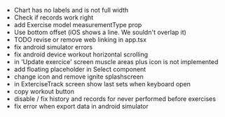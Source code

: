 - Chart has no labels and is not full width
- Check if records work right
- add Exercise model measurementType prop
- Use bottom offset (iOS shows a line. We souldn't overlap it)
- TODO revise or remove web linking in app.tsx
- fix android simulator errors
- fix android device workout horizontal scrolling
- in 'Update exercice' screen muscle areas plus icon is not implemented
- add floating placeholder in Select component 
- change icon and remove ignite splashscreen
- in ExterciseTrack screen show last sets when keyboard open
- copy workout button
- disable / fix history and records for never performed before exercises
- fix error when export data in android simulator
